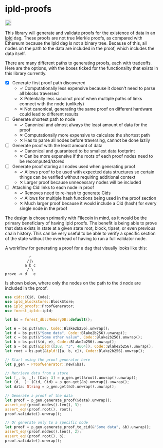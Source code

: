 # ipld-proofs

[<img alt="build status" src="https://img.shields.io/github/workflow/status/austinabell/ipld-proofs/CI/main?style=for-the-badge" height="20">](https://github.com/austinabell/ipld-proofs/actions?query=branch%3Amain)

This library will generate and validate proofs for the existence of data in an [Ipld](https://docs.ipld.io/) dag. These proofs are not true Merkle proofs, as compared with Ethereum because the Ipld dag is not a binary tree. Because of this, all nodes on the path to the data are included in the proof, which includes the data itself.

There are many different paths to generating proofs, each with tradeoffs. Here are the options, with the boxes ticked for the functionality that exists in this library currently.
- [x] Generate first proof path discovered
    - ✓ Computationally less expensive because it doesn't need to parse all blocks traversed
    - ✕ Potentially less succinct proof when multiple paths of links connect with the node (unlikely)
    - ✕ Not canonical, generating the same proof on different hardware could lead to different results
- [ ] Generate shortest path to node
    - ✓ Canonical and almost always the least amount of data for the proof
    - ✕ Computationally more expensive to calculate the shortest path
    - ✕ Has to parse all nodes before traversing, cannot be done lazily
- [ ] Generate proof with the least amount of data
    - ✓ Canonical and guaranteed to be smallest data footprint
    - ✕ Can be more expensive if the roots of each proof nodes need to be recomputed/stored
- [ ] Generate proof storing all nodes used when generating proof
    - ✓ Allows proof to be used with expected data structures so certain things can be verified without requiring additional context
    - ✕ Larger proof because unnecessary nodes will be included
- [ ] Attaching Cid links to each node in proof
    - ✓ Removes need to re-hash to generate Cids
    - ✓ Allows for multiple hash functions being used in the proof section
    - ✕ Much larger proof because it would include a Cid (hash) for every single node in the proof

The design is chosen primarily with Filecoin in mind, as it would be the primary beneficiary of having Ipld proofs. The benefit is being able to prove that data exists in state at a given state root, block, tipset, or even previous chain history. This can be very useful to be able to verify a specific section of the state without the overhead of having to run a full validator node.

A workflow for generating a proof for a dag that visually looks like this:

```
           r
          /|\
         a b c
          / \
prove -> d   e
```

Is shown below, where only the nodes on the path to the `d` node are included in the proof.

```rust
use cid::{Cid, Code};
use ipld_blockstore::BlockStore;
use ipld_proofs::ProofGenerator;
use forest_ipld::ipld;

let bs = forest_db::MemoryDB::default();

let e = bs.put(&8u8, Code::Blake2b256).unwrap();
let d = bs.put(&"Some data", Code::Blake2b256).unwrap();
let c = bs.put(&"Some other value", Code::Blake2b256).unwrap();
let b = bs.put(&(d, e), Code::Blake2b256).unwrap();
let a = bs.put(&ipld!([2u8, "3", 4u64]), Code::Blake2b256).unwrap();
let root = bs.put(&ipld!([a, b, c]), Code::Blake2b256).unwrap();

// Start using the proof generator here
let p_gen = ProofGenerator::new(&bs);

// Retrieve data from a store
let [_, b, _]: [Cid; 3] = p_gen.get(&root).unwrap().unwrap();
let (d, _): (Cid, Cid) = p_gen.get(&b).unwrap().unwrap();
let data: String = p_gen.get(&d).unwrap().unwrap();
    
// Generate a proof of the data
let proof = p_gen.generate_proof(&data).unwrap();
assert_eq!(proof.nodes().len(), 3);
assert_eq!(proof.root(), root);
proof.validate().unwrap();

// Or generate only to a specific node
let proof = p_gen.generate_proof_to_cid(&"Some data", &b).unwrap();
assert_eq!(proof.nodes().len(), 2);
assert_eq!(proof.root(), b);
proof.validate().unwrap();
```
